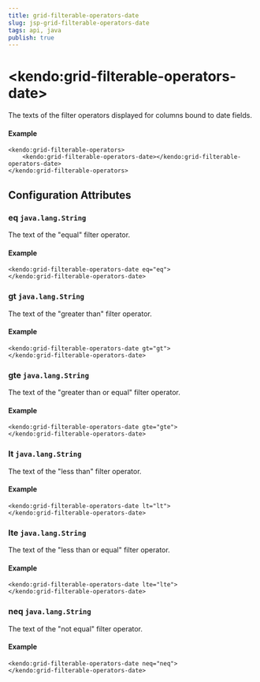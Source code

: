 ```yaml
---
title: grid-filterable-operators-date
slug: jsp-grid-filterable-operators-date
tags: api, java
publish: true
---
```


# \<kendo:grid-filterable-operators-date\>

The texts of the filter operators displayed for columns bound to date fields.

#### Example
    <kendo:grid-filterable-operators>
        <kendo:grid-filterable-operators-date></kendo:grid-filterable-operators-date>
    </kendo:grid-filterable-operators>

## Configuration Attributes

### eq `java.lang.String`

The text of the "equal" filter operator.

#### Example
    <kendo:grid-filterable-operators-date eq="eq">
    </kendo:grid-filterable-operators-date>

### gt `java.lang.String`

The text of the "greater than" filter operator.

#### Example
    <kendo:grid-filterable-operators-date gt="gt">
    </kendo:grid-filterable-operators-date>

### gte `java.lang.String`

The text of the "greater than or equal" filter operator.

#### Example
    <kendo:grid-filterable-operators-date gte="gte">
    </kendo:grid-filterable-operators-date>

### lt `java.lang.String`

The text of the "less than" filter operator.

#### Example
    <kendo:grid-filterable-operators-date lt="lt">
    </kendo:grid-filterable-operators-date>

### lte `java.lang.String`

The text of the "less than or equal" filter operator.

#### Example
    <kendo:grid-filterable-operators-date lte="lte">
    </kendo:grid-filterable-operators-date>

### neq `java.lang.String`

The text of the "not equal" filter operator.

#### Example
    <kendo:grid-filterable-operators-date neq="neq">
    </kendo:grid-filterable-operators-date>

 
